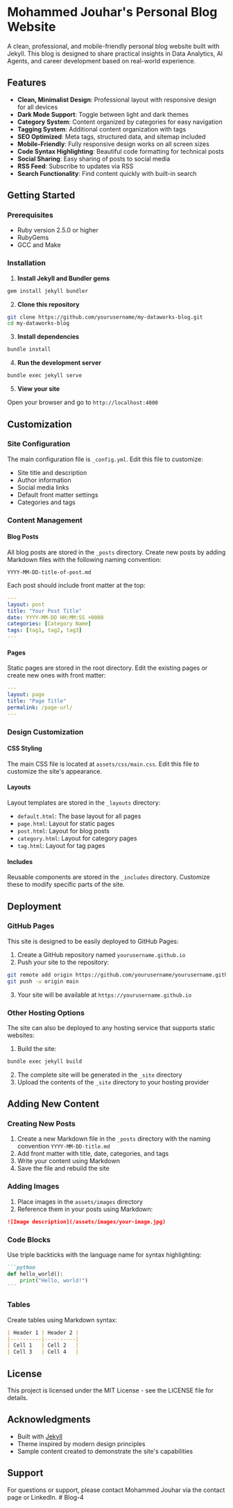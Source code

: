 # Mohammed Jouhar's Personal Blog Website

A clean, professional, and mobile-friendly personal blog website built with Jekyll. This blog is designed to share practical insights in Data Analytics, AI Agents, and career development based on real-world experience.

## Features

- **Clean, Minimalist Design**: Professional layout with responsive design for all devices
- **Dark Mode Support**: Toggle between light and dark themes
- **Category System**: Content organized by categories for easy navigation
- **Tagging System**: Additional content organization with tags
- **SEO Optimized**: Meta tags, structured data, and sitemap included
- **Mobile-Friendly**: Fully responsive design works on all screen sizes
- **Code Syntax Highlighting**: Beautiful code formatting for technical posts
- **Social Sharing**: Easy sharing of posts to social media
- **RSS Feed**: Subscribe to updates via RSS
- **Search Functionality**: Find content quickly with built-in search

## Getting Started

### Prerequisites

- Ruby version 2.5.0 or higher
- RubyGems
- GCC and Make

### Installation

1. **Install Jekyll and Bundler gems**

```bash
gem install jekyll bundler
```

2. **Clone this repository**

```bash
git clone https://github.com/yourusername/my-dataworks-blog.git
cd my-dataworks-blog
```

3. **Install dependencies**

```bash
bundle install
```

4. **Run the development server**

```bash
bundle exec jekyll serve
```

5. **View your site**

Open your browser and go to `http://localhost:4000`

## Customization

### Site Configuration

The main configuration file is `_config.yml`. Edit this file to customize:

- Site title and description
- Author information
- Social media links
- Default front matter settings
- Categories and tags

### Content Management

#### Blog Posts

All blog posts are stored in the `_posts` directory. Create new posts by adding Markdown files with the following naming convention:

```
YYYY-MM-DD-title-of-post.md
```

Each post should include front matter at the top:

```yaml
---
layout: post
title: "Your Post Title"
date: YYYY-MM-DD HH:MM:SS +0000
categories: [Category Name]
tags: [tag1, tag2, tag3]
---
```

#### Pages

Static pages are stored in the root directory. Edit the existing pages or create new ones with front matter:

```yaml
---
layout: page
title: "Page Title"
permalink: /page-url/
---
```

### Design Customization

#### CSS Styling

The main CSS file is located at `assets/css/main.css`. Edit this file to customize the site's appearance.

#### Layouts

Layout templates are stored in the `_layouts` directory:

- `default.html`: The base layout for all pages
- `page.html`: Layout for static pages
- `post.html`: Layout for blog posts
- `category.html`: Layout for category pages
- `tag.html`: Layout for tag pages

#### Includes

Reusable components are stored in the `_includes` directory. Customize these to modify specific parts of the site.

## Deployment

### GitHub Pages

This site is designed to be easily deployed to GitHub Pages:

1. Create a GitHub repository named `yourusername.github.io`
2. Push your site to the repository:

```bash
git remote add origin https://github.com/yourusername/yourusername.github.io.git
git push -u origin main
```

3. Your site will be available at `https://yourusername.github.io`

### Other Hosting Options

The site can also be deployed to any hosting service that supports static websites:

1. Build the site:

```bash
bundle exec jekyll build
```

2. The complete site will be generated in the `_site` directory
3. Upload the contents of the `_site` directory to your hosting provider

## Adding New Content

### Creating New Posts

1. Create a new Markdown file in the `_posts` directory with the naming convention `YYYY-MM-DD-title.md`
2. Add front matter with title, date, categories, and tags
3. Write your content using Markdown
4. Save the file and rebuild the site

### Adding Images

1. Place images in the `assets/images` directory
2. Reference them in your posts using Markdown:

```markdown
![Image description](/assets/images/your-image.jpg)
```

### Code Blocks

Use triple backticks with the language name for syntax highlighting:

````markdown
```python
def hello_world():
    print("Hello, world!")
```
````

### Tables

Create tables using Markdown syntax:

```markdown
| Header 1 | Header 2 |
|----------|----------|
| Cell 1   | Cell 2   |
| Cell 3   | Cell 4   |
```

## License

This project is licensed under the MIT License - see the LICENSE file for details.

## Acknowledgments

- Built with [Jekyll](https://jekyllrb.com/)
- Theme inspired by modern design principles
- Sample content created to demonstrate the site's capabilities

## Support

For questions or support, please contact Mohammed Jouhar via the contact page or LinkedIn.
#   B l o g - 4  
 